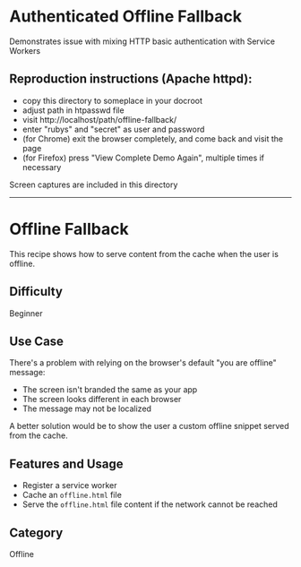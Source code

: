 # Authenticated Offline Fallback

Demonstrates issue with mixing HTTP basic authentication with Service Workers

## Reproduction instructions (Apache httpd):

- copy this directory to someplace in your docroot
- adjust path in htpasswd file
- visit http://localhost/path/offline-fallback/
- enter "rubys" and "secret" as user and password
- (for Chrome) exit the browser completely, and come back and visit the page
- (for Firefox) press "View Complete Demo Again", multiple times if necessary

Screen captures are included in this directory

---

# Offline Fallback

This recipe shows how to serve content from the cache when the user is offline.

## Difficulty
Beginner

## Use Case
There's a problem with relying on the browser's default "you are offline" message:

- The screen isn't branded the same as your app
- The screen looks different in each browser
- The message may not be localized

A better solution would be to show the user a custom offline snippet served from the cache.

## Features and Usage

- Register a service worker
- Cache an `offline.html` file
- Serve the `offline.html` file content if the network cannot be reached

## Category
Offline
